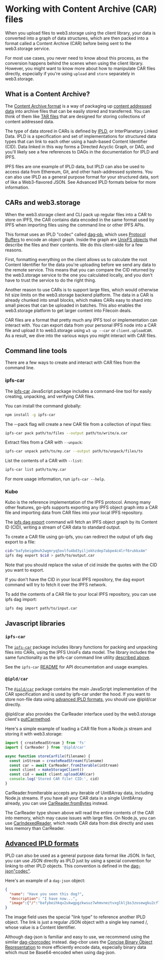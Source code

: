 # Working with Content Archive (CAR) files

When you upload files to web3.storage using the client library, your data is converted into a graph of data structures, which are then packed into a format called a Content Archive (CAR) before being sent to the web3.storage service.

For most use cases, you never need to know about this process, as the conversion happens behind the scenes when using the client library. However, you might want to know more about how to manipulate CAR files directly, especially if you're using `upload` and `store` separately in web3.storage.

## What is a Content Archive?

The [Content Archive format](https://ipld.io/specs/transport/car/) is a way of packaging up [content addressed data](https://web3.storage/docs/concepts/content-addressing/) into archive files that can be easily stored and transferred. You can think of them like [TAR files](https://en.wikipedia.org/wiki/Tar_\(computing\)) that are designed for storing collections of content addressed data.

The type of data stored in CARs is defined by [IPLD](https://ipld.io/), or InterPlanetary Linked Data. IPLD is a specification and set of implementations for structured data types that can link to each other using a hash-based Content Identifier (CID). Data linked in this way forms a Directed Acyclic Graph, or DAG, and you'll likely see a few references to DAGs in the documentation for IPLD and IPFS.

IPFS files are one example of IPLD data, but IPLD can also be used to access data from Ethereum, Git, and other hash-addressed systems. You can also use IPLD as a general purpose format for your structured data, sort of like a Web3-flavored JSON. See Advanced IPLD formats below for more information.

## CARs and web3.storage

When the web3.storage client and CLI pack up regular files into a CAR to store on IPFS, the CAR contains data encoded in the same format used by IPFS when importing files using the command line or other IPFS APIs.

This format uses an IPLD "codec" called [dag-pb](https://ipld.io/docs/codecs/known/dag-pb/), which uses [Protocol Buffers](https://developers.google.com/protocol-buffers) to encode an object graph. Inside the graph are [UnixFS objects](https://docs.ipfs.io/concepts/file-systems/#unix-file-system-unixfs) that describe the files and their contents. We do this client-side for a few reasons.

First, formatting everything on the client allows us to calculate the root Content Identifier for the data you're uploading before we send any data to the remote service. This means that you can compare the CID returned by the web3.storage service to the one you calculated locally, and you don't have to trust the service to do the right thing.

Another reason to use CARs is to support large files, which would otherwise hit size limits on the web3.storage backend platform. The data in a CAR is already chunked into small blocks, which makes CARs easy to shard into small pieces that can be uploaded in batches. This also enables the web3.storage platform to get larger content into Filecoin deals.

CAR files are a format that pretty much any IPFS tool or implementation can interact with. You can export data from your personal IPFS node into a CAR file and upload it to web3.storage using `w3 up --car` or `client.uploadCAR`. As a result, we dive into the various ways you might interact with CAR files.

## Command line tools

There are a few ways to create and interact with CAR files from the command line.

### ipfs-car

The [ipfs-car](https://github.com/web3-storage/ipfs-car) JavaScript package includes a command-line tool for easily creating, unpacking, and verifying CAR files.

You can install the command globally:

```sh
npm install -g ipfs-car
```

The --pack flag will create a new CAR file from a collection of input files:

```sh
ipfs-car pack path/to/files --output path/to/write/a.car
```

Extract files from a CAR with `--unpack`:

```sh
ipfs-car unpack path/to/my.car --output path/to/unpack/files/to
```

List the contents of a CAR with `--list`:

```sh
ipfs-car list path/to/my.car
```

For more usage information, run `ipfs-car --help`.

### Kubo

Kubo is the reference implementation of the IPFS protocol. Among many other features, go-ipfs supports exporting any IPFS object graph into a CAR file and importing data from CAR files into your local IPFS repository.

The [ipfs dag export](https://docs.ipfs.io/reference/cli/#ipfs-dag-export) command will fetch an IPFS object graph by its Content ID (CID), writing a stream of CAR data to standard output.

To create a CAR file using go-ipfs, you can redirect the output of ipfs dag export to a file:

```sh
cid="bafybeigdmvh2wgmryq5ovlfu4bd3yiljokhzdep7abpe4c4lrf6rukkx4m"
ipfs dag export $cid > path/to/output.car
```

Note that you should replace the value of cid inside the quotes with the CID you want to export.

If you don't have the CID in your local IPFS repository, the dag export command will try to fetch it over the IPFS network.

To add the contents of a CAR file to your local IPFS repository, you can use ipfs dag import:

```sh
ipfs dag import path/to/input.car
```

## Javascript libraries

### `ipfs-car`

The [`ipfs-car`](https://github.com/web3-storage/ipfs-car) package includes library functions for packing and unpacking files into CARs, using the IPFS UnixFs data model. The library includes the same functionality as the ipfs-car command line utility [described above](https://web3.storage/docs/how-tos/work-with-car-files/#ipfs-car).

See the `ipfs-car` [README](https://github.com/web3-storage/ipfs-car#api) for API documentation and usage examples.

### `@ipld/car`

The [`@ipld/car`](https://github.com/ipld/js-car) package contains the main JavaScript implementation of the CAR specification and is used by ipfs-car under the hood. If you want to store non-file data using [advanced IPLD formats](https://web3.storage/docs/how-tos/work-with-car-files/#advanced-ipld-formats), you should use @ipld/car directly.

@ipld/car also provides the CarReader interface used by the web3.storage client's [putCar](https://web3.storage/docs/reference/js-client-library/#store-car-files)[method](https://web3.storage/docs/reference/js-client-library/#store-car-files).

Here's a simple example of loading a CAR file from a Node.js stream and storing it with web3.storage:

```js
import { createReadStream } from 'fs'
import { CarReader } from '@ipld/car'

async function storeCarFile(filename) {
  const inStream = createReadStream(filename)
  const car = await CarReader.fromIterable(inStream)
  const client = makeStorageClient()
  const cid = await client.uploadCAR(car)
  console.log('Stored CAR file! CID:', cid)
}
```

CarReader.fromIterable accepts any iterable of Uint8Array data, including Node.js streams. If you have all your CAR data in a single Uint8Array already, you can use [CarReader.fromBytes](https://github.com/ipld/js-car#CarReader__fromBytes) instead.

The CarReader type shown above will read the entire contents of the CAR into memory, which may cause issues with large files. On Node.js, you can use [CarIndexedReader](https://github.com/ipld/js-car#carindexedreader), which reads CAR data from disk directly and uses less memory than CarReader.

## [Advanced IPLD formats](https://web3.storage/docs/how-tos/work-with-car-files/#advanced-ipld-formats)

IPLD can also be used as a general purpose data format like JSON. In fact, you can use JSON directly as IPLD just by using a special convention for linking to other IPLD objects. This convention is defined in the [dag-json](https://ipld.io/docs/codecs/known/dag-json/)["codec"](https://ipld.io/docs/codecs/known/dag-json/).

Here's an example of a `dag-json` object:

```json
{
  "name": "Have you seen this dog?",
  "description": "I have now...",
  "image":{"/":"bafybeihkqv2ukwgpgzkwsuz7whmvneztvxglkljbs3zosewgku2cfluvba"}
}
```

The image field uses the special "link type" to reference another IPLD object. The link is just a regular JSON object with a single key named /, whose value is a Content Identifier.

Although dag-json is familiar and easy to use, we recommend using the similar [dag-cbor](https://ipld.io/docs/codecs/known/dag-cbor/)[codec](https://ipld.io/docs/codecs/known/dag-cbor/) instead. dag-cbor uses the [Concise Binary Object Representation](https://cbor.io/) to more efficiently encode data, especially binary data which must be Base64-encoded when using dag-json.
